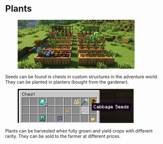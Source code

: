 # Plants

<figure><img src="../../.gitbook/assets/image (2).png" alt="" width="375"><figcaption></figcaption></figure>

Seeds can be found in chests in custom structures in the adventure world. They can be planted in planters (bought from the gardener).

<figure><img src="../../.gitbook/assets/image (1).png" alt="" width="372"><figcaption></figcaption></figure>

Plants can be harvested when fully grown and yield crops with different rarity. They can be sold to the farmer at different prices.
